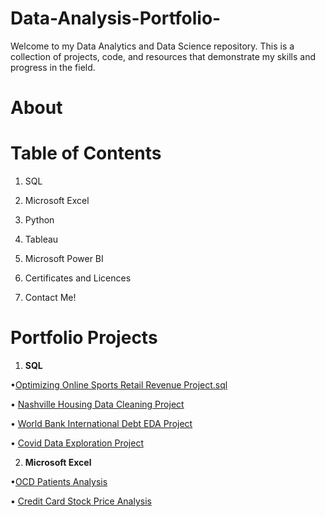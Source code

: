 # Data-Analysis-Portfolio-
Welcome to my Data Analytics and Data Science repository. This is a collection of projects, code, and resources that demonstrate my skills and progress in the field. 

# About


# Table of Contents
1. SQL

2. Microsoft Excel

3. Python

4. Tableau

5. Microsoft Power BI
   
6. Certificates and Licences
   
7. Contact Me!
   



# Portfolio Projects
1. **SQL**

  •[Optimizing Online Sports Retail Revenue Project.sql](https://github.com/Collins-Akagha/Technical-Projects/blob/28357bfab10e381c3f3baa24abbf11d34d3f67ff/Optimizing%20Online%20Sports%20Retail%20Revenue%20Project.sql)
	
  • [Nashville Housing Data Cleaning Project](https://github.com/Collins-Akagha/Technical-Projects/blob/28357bfab10e381c3f3baa24abbf11d34d3f67ff/SQL%20HOUSING%20DATA%20CLEANING%20PORTFOLIO%20PROJECT.sql)
	
  • [World Bank International Debt EDA Project](https://github.com/Collins-Akagha/Technical-Projects/blob/28357bfab10e381c3f3baa24abbf11d34d3f67ff/World%20bank%20International%20debt%20data%20exploration.sql)
	
  • [Covid Data Exploration Project](https://github.com/Collins-Akagha/Technical-Projects/blob/28357bfab10e381c3f3baa24abbf11d34d3f67ff/SQL%20Covid%20Data%20Exploration%20Project.sql)

2. **Microsoft Excel**

  •[OCD Patients Analysis](https://github.com/user-attachments/files/17007859/OCD.ANALYSIS.PROJECT.xlsx)

  
  • [Credit Card Stock Price Analysis](https://github.com/user-attachments/files/17007864/Credit.Card.Stock.Price.Analysis.xlsx)



 
